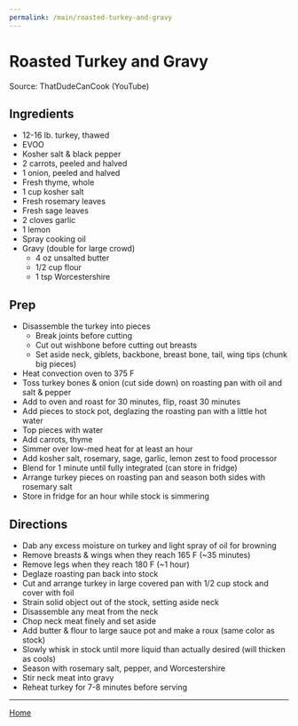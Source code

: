 ```yaml
---
permalink: /main/roasted-turkey-and-gravy
---
```

# Roasted Turkey and Gravy

Source: ThatDudeCanCook (YouTube)

## Ingredients

- 12-16 lb. turkey, thawed
- EVOO
- Kosher salt & black pepper
- 2 carrots, peeled and halved
- 1 onion, peeled and halved
- Fresh thyme, whole
- 1 cup kosher salt
- Fresh rosemary leaves
- Fresh sage leaves
- 2 cloves garlic
- 1 lemon
- Spray cooking oil
- Gravy (double for large crowd)
  - 4 oz unsalted butter
  - 1/2 cup flour
  - 1 tsp Worcestershire

## Prep

- Disassemble the turkey into pieces
  - Break joints before cutting
  - Cut out wishbone before cutting out breasts
  - Set aside neck, giblets, backbone, breast bone, tail, wing tips (chunk big pieces)
- Heat convection oven to 375 F
- Toss turkey bones & onion (cut side down) on roasting pan with oil and salt & pepper
- Add to oven and roast for 30 minutes, flip, roast 30 minutes
- Add pieces to stock pot, deglazing the roasting pan with a little hot water
- Top pieces with water
- Add carrots, thyme
- Simmer over low-med heat for at least an hour
- Add kosher salt, rosemary, sage, garlic, lemon zest to food processor
- Blend for 1 minute until fully integrated (can store in fridge)
- Arrange turkey pieces on roasting pan and season both sides with rosemary salt
- Store in fridge for an hour while stock is simmering

## Directions

- Dab any excess moisture on turkey and light spray of oil for browning
- Remove breasts & wings when they reach 165 F (~35 minutes)
- Remove legs when they reach 180 F (~1 hour)
- Deglaze roasting pan back into stock
- Cut and arrange turkey in large covered pan with 1/2 cup stock and cover with foil
- Strain solid object out of the stock, setting aside neck
- Disassemble any meat from the neck
- Chop neck meat finely and set aside
- Add butter & flour to large sauce pot and make a roux (same color as stock)
- Slowly whisk in stock until more liquid than actually desired (will thicken as cools)
- Season with rosemary salt, pepper, and Worcestershire
- Stir neck meat into gravy
- Reheat turkey for 7-8 minutes before serving

---

[Home](https://thomasjbarrett82.github.io)
